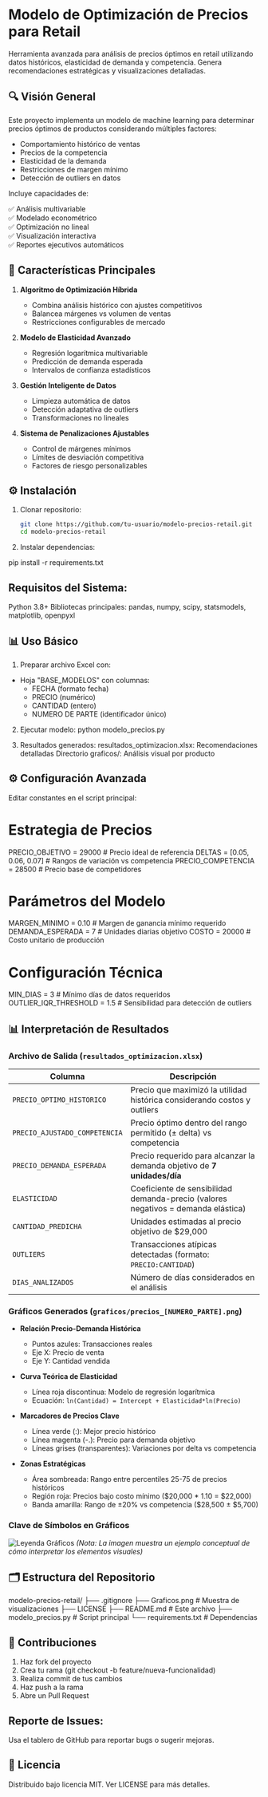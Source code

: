 # Modelo de Optimización de Precios para Retail

Herramienta avanzada para análisis de precios óptimos en retail utilizando datos históricos, elasticidad de demanda y competencia. Genera recomendaciones estratégicas y visualizaciones detalladas.

## 🔍 Visión General

Este proyecto implementa un modelo de machine learning para determinar precios óptimos de productos considerando múltiples factores:
- Comportamiento histórico de ventas
- Precios de la competencia
- Elasticidad de la demanda
- Restricciones de margen mínimo
- Detección de outliers en datos

Incluye capacidades de:

✅ Análisis multivariable  
✅ Modelado econométrico  
✅ Optimización no lineal  
✅ Visualización interactiva  
✅ Reportes ejecutivos automáticos

## 🚀 Características Principales

1. **Algoritmo de Optimización Híbrida**
   - Combina análisis histórico con ajustes competitivos
   - Balancea márgenes vs volumen de ventas
   - Restricciones configurables de mercado

2. **Modelo de Elasticidad Avanzado**
   - Regresión logarítmica multivariable
   - Predicción de demanda esperada
   - Intervalos de confianza estadísticos

3. **Gestión Inteligente de Datos**
   - Limpieza automática de datos
   - Detección adaptativa de outliers
   - Transformaciones no lineales

4. **Sistema de Penalizaciones Ajustables**
   - Control de márgenes mínimos
   - Límites de desviación competitiva
   - Factores de riesgo personalizables

## ⚙️ Instalación

1. Clonar repositorio:
   ```bash
   git clone https://github.com/tu-usuario/modelo-precios-retail.git
   cd modelo-precios-retail

2. Instalar dependencias:

pip install -r requirements.txt

## Requisitos del Sistema:

Python 3.8+
Bibliotecas principales:
pandas, numpy, scipy, statsmodels, matplotlib, openpyxl

## 📊 Uso Básico
1. Preparar archivo Excel con:
- Hoja "BASE_MODELOS" con columnas:
  - FECHA (formato fecha)
  - PRECIO (numérico)
  - CANTIDAD (entero)
  - NUMERO DE PARTE (identificador único)

2. Ejecutar modelo:
   python modelo_precios.py

3. Resultados generados:
   resultados_optimizacion.xlsx: Recomendaciones detalladas
   Directorio graficos/: Análisis visual por producto

## ⚙️ Configuración Avanzada
Editar constantes en el script principal:

# Estrategia de Precios
PRECIO_OBJETIVO = 29000        # Precio ideal de referencia
DELTAS = [0.05, 0.06, 0.07]    # Rangos de variación vs competencia
PRECIO_COMPETENCIA = 28500      # Precio base de competidores

# Parámetros del Modelo
MARGEN_MINIMO = 0.10            # Margen de ganancia mínimo requerido
DEMANDA_ESPERADA = 7            # Unidades diarias objetivo
COSTO = 20000                   # Costo unitario de producción

# Configuración Técnica
MIN_DIAS = 3                    # Mínimo días de datos requeridos
OUTLIER_IQR_THRESHOLD = 1.5     # Sensibilidad para detección de outliers

## 📊 Interpretación de Resultados

### Archivo de Salida (`resultados_optimizacion.xlsx`)

| Columna                     | Descripción                                                                 |
|-----------------------------|-----------------------------------------------------------------------------|
| `PRECIO_OPTIMO_HISTORICO`   | Precio que maximizó la utilidad histórica considerando costos y outliers    |
| `PRECIO_AJUSTADO_COMPETENCIA` | Precio óptimo dentro del rango permitido (± delta) vs competencia           |
| `PRECIO_DEMANDA_ESPERADA`   | Precio requerido para alcanzar la demanda objetivo de **7 unidades/día**    |
| `ELASTICIDAD`               | Coeficiente de sensibilidad demanda-precio (valores negativos = demanda elástica) |
| `CANTIDAD_PREDICHA`         | Unidades estimadas al precio objetivo de $29,000                            |
| `OUTLIERS`                  | Transacciones atípicas detectadas (formato: `PRECIO:CANTIDAD`)              |
| `DIAS_ANALIZADOS`           | Número de días considerados en el análisis                                  |

### Gráficos Generados (`graficos/precios_[NUMERO_PARTE].png`)

- **Relación Precio-Demanda Histórica**
  - Puntos azules: Transacciones reales
  - Eje X: Precio de venta
  - Eje Y: Cantidad vendida

- **Curva Teórica de Elasticidad**
  - Línea roja discontinua: Modelo de regresión logarítmica
  - Ecuación: `ln(Cantidad) = Intercept + Elasticidad*ln(Precio)`

- **Marcadores de Precios Clave**
  - Línea verde (:): Mejor precio histórico
  - Línea magenta (-.): Precio para demanda objetivo
  - Líneas grises (transparentes): Variaciones por delta vs competencia

- **Zonas Estratégicas**
  - Área sombreada: Rango entre percentiles 25-75 de precios históricos
  - Región roja: Precios bajo costo mínimo ($20,000 * 1.10 = $22,000)
  - Banda amarilla: Rango de ±20% vs competencia ($28,500 ± $5,700)

### Clave de Símbolos en Gráficos
![Leyenda Gráficos](https://via.placeholder.com/600x400?text=Ejemplo+Visual+de+Gráfico)
*(Nota: La imagen muestra un ejemplo conceptual de cómo interpretar los elementos visuales)*

## 🗂 Estructura del Repositorio
modelo-precios-retail/
├── .gitignore
├── Graficos.png                # Muestra de visualizaciones
├── LICENSE
├── README.md                   # Este archivo
├── modelo_precios.py           # Script principal
└── requirements.txt            # Dependencias


## 🤝 Contribuciones
1. Haz fork del proyecto
2. Crea tu rama (git checkout -b feature/nueva-funcionalidad)
3. Realiza commit de tus cambios
4. Haz push a la rama
5. Abre un Pull Request

## Reporte de Issues:
Usa el tablero de GitHub para reportar bugs o sugerir mejoras.

## 📄 Licencia
Distribuido bajo licencia MIT. Ver LICENSE para más detalles.





